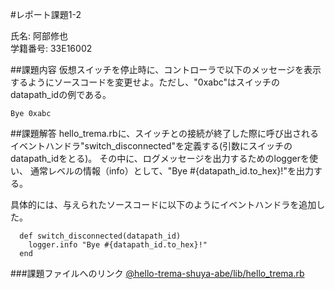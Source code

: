 #レポート課題1-2

氏名: 阿部修也  
学籍番号: 33E16002

##課題内容
仮想スイッチを停止時に、コントローラで以下のメッセージを表示するようにソースコードを変更せよ。ただし、"0xabc"はスイッチのdatapath_idの例である。

```
Bye 0xabc
```

##課題解答
hello_trema.rbに、スイッチとの接続が終了した際に呼び出されるイベントハンドラ"switch_disconnected"を定義する(引数にスイッチのdatapath_idをとる)。
その中に、ログメッセージを出力するためのloggerを使い、
通常レベルの情報（info）として、"Bye #{datapath_id.to_hex}!"を出力する。

具体的には、与えられたソースコードに以下のようにイベントハンドラを追加した。

```
  def switch_disconnected(datapath_id)
    logger.info "Bye #{datapath_id.to_hex}!"
  end
```

###課題ファイルへのリンク
[@hello-trema-shuya-abe/lib/hello_trema.rb](https://github.com/handai-trema/hello-trema-shuya-abe/blob/master/lib/hello_trema.rb)

